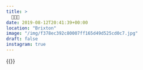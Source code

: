 ```yaml
---
title: >
  💨💨💨
date: 2019-08-12T20:41:39+00:00
location: "Brixton"
image: "/img/f378ec392c80007ff165d49d525cd0c7.jpg"
draft: false
instagram: true
---
```


{{<photo src="/img/f378ec392c80007ff165d49d525cd0c7.jpg">}}
